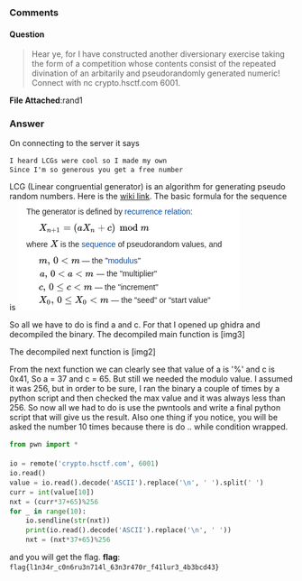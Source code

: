 ### Comments

#### Question

>Hear ye, for I have constructed another diversionary exercise taking the form of a competition whose contents consist of the repeated divination of an arbitarily and pseudorandomly generated numeric!
>Connect with nc crypto.hsctf.com 6001.

**File Attached**:rand1

### Answer

On connecting to the server it says
```
I heard LCGs were cool so I made my own
Since I'm so generous you get a free number
```

LCG (Linear congruential generator) is an algorithm for generating pseudo random numbers. Here is the [wiki link](https://en.wikipedia.org/wiki/Linear_congruential_generator). The basic formula for the sequence is ![img1](./imgs/image1.png)

So all we have to do is find a and c. For that I opened up ghidra and decompiled the binary.
The decompiled main function is [img3]

The decompiled next function is [img2]

From the next function we can clearly see that value of a is '%' and c is 0x41, So a = 37 and c = 65.
But still we needed the modulo value. I assumed it was 256, but in order to be sure, I ran the binary a couple of times by a python script and then checked the max value and it was always less than 256. So now all we had to do is use the pwntools and write a final python script that will give us the result. Also one thing if you notice, you will be asked the number 10 times because there is do .. while condition wrapped. 

```python
from pwn import *

io = remote('crypto.hsctf.com', 6001)
io.read()
value = io.read().decode('ASCII').replace('\n', ' ').split(' ')
curr = int(value[10])
nxt = (curr*37+65)%256
for _ in range(10):
    io.sendline(str(nxt))
    print(io.read().decode('ASCII').replace('\n', ' '))
    nxt = (nxt*37+65)%256
```

and you will get the flag.
**flag**: ```flag{l1n34r_c0n6ru3n714l_63n3r470r_f41lur3_4b3bcd43}```
